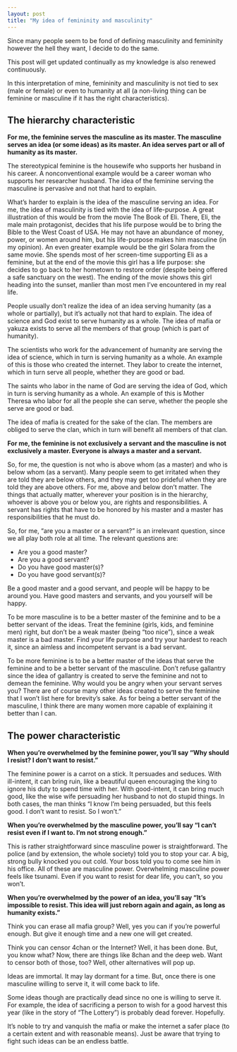 ```yaml
---
layout: post
title: "My idea of femininity and masculinity"
---
```


Since many people seem to be fond of defining masculinity and femininity however the hell they want, I decide to do the same.

This post will get updated continually as my knowledge is also renewed continuously.

In this interpretation of mine, femininity and masculinity is not tied to sex (male or female) or even to humanity at all (a non-living thing can be feminine or masculine if it has the right characteristics).

## The hierarchy characteristic

**For me, the feminine serves the masculine as its master. The masculine serves an idea (or some ideas) as its master. An idea serves part or all of humanity as its master.**

The stereotypical feminine is the housewife who supports her husband in his career. A nonconventional example would be a career woman who supports her researcher husband. The idea of the feminine serving the masculine is pervasive and not that hard to explain.

What’s harder to explain is the idea of the masculine serving an idea. For me, the idea of masculinity is tied with the idea of life-purpose. A great illustration of this would be from the movie The Book of Eli. There, Eli, the male main protagonist, decides that his life purpose would be to bring the Bible to the West Coast of USA. He may not have an abundance of money, power, or women around him, but his life-purpose makes him masculine (in my opinion). An even greater example would be the girl Solara from the same movie. She spends most of her screen-time supporting Eli as a feminine, but at the end of the movie this girl has a life purpose: she decides to go back to her hometown to restore order (despite being offered a safe sanctuary on the west). The ending of the movie shows this girl heading into the sunset, manlier than most men I’ve encountered in my real life.

People usually don’t realize the idea of an idea serving humanity (as a whole or partially), but it’s actually not that hard to explain. The idea of science and God exist to serve humanity as a whole. The idea of mafia or yakuza exists to serve all the members of that group (which is part of humanity).

The scientists who work for the advancement of humanity are serving the idea of science, which in turn is serving humanity as a whole. An example of this is those who created the internet. They labor to create the internet, which in turn serve all people, whether they are good or bad.

The saints who labor in the name of God are serving the idea of God, which in turn is serving humanity as a whole. An example of this is Mother Theresa who labor for all the people she can serve, whether the people she serve are good or bad.

The idea of mafia is created for the sake of the clan. The members are obliged to serve the clan, which in turn will benefit all members of that clan.

**For me, the feminine is not exclusively a servant and the masculine is not exclusively a master. Everyone is always a master and a servant.**

So, for me, the question is not who is above whom (as a master) and who is below whom (as a servant). Many people seem to get irritated when they are told they are below others, and they may get too prideful when they are told they are above others. For me, above and below don’t matter. The things that actually matter, wherever your position is in the hierarchy, whoever is above you or below you, are rights and responsibilities. A servant has rights that have to be honored by his master and a master has responsibilities that he must do.

So, for me, “are you a master or a servant?” is an irrelevant question, since we all play both role at all time. The relevant questions are:

- Are you a good master?
- Are you a good servant?
- Do you have good master(s)?
- Do you have good servant(s)?

Be a good master and a good servant, and people will be happy to be around you. Have good masters and servants, and you yourself will be happy.

To be more masculine is to be a better master of the feminine and to be a better servant of the ideas. Treat the feminine (girls, kids, and feminine men) right, but don’t be a weak master (being “too nice”), since a weak master is a bad master. Find your life purpose and try your hardest to reach it, since an aimless and incompetent servant is a bad servant.

To be more feminine is to be a better master of the ideas that serve the feminine and to be a better servant of the masculine. Don’t refuse gallantry since the idea of gallantry is created to serve the feminine and not to demean the feminine. Why would you be angry when your servant serves you? There are of course many other ideas created to serve the feminine that I won’t list here for brevity’s sake. As for being a better servant of the masculine, I think there are many women more capable of explaining it better than I can.

## The power characteristic

**When you’re overwhelmed by the feminine power, you’ll say “Why should I resist? I don’t want to resist.”**

The feminine power is a carrot on a stick. It persuades and seduces. With ill-intent, it can bring ruin, like a beautiful queen encouraging the king to ignore his duty to spend time with her. With good-intent, it can bring much good, like the wise wife persuading her husband to not do stupid things. In both cases, the man thinks “I know I’m being persuaded, but this feels good. I don’t want to resist. So I won’t.”

**When you’re overwhelmed by the masculine power, you’ll say “I can’t resist even if I want to.  I’m not strong enough.”**

This is rather straightforward since masculine power is straightforward. The police (and by extension, the whole society) told you to stop your car. A big, strong bully knocked you out cold. Your boss told you to come see him in his office. All of these are masculine power. Overwhelming masculine power feels like tsunami. Even if you want to resist for dear life, you can’t, so you won’t.

**When you’re overwhelmed by the power of an idea, you’ll say “It’s impossible to resist. This idea will just reborn again and again, as long as humanity exists.”**

Think you can erase all mafia group? Well, yes you can if you’re powerful enough. But give it enough time and a new one will get created.

Think you can censor 4chan or the Internet? Well, it has been done. But, you know what? Now, there are things like 8chan and the deep web. Want to censor both of those, too? Well, other alternatives will pop up.

Ideas are immortal. It may lay dormant for a time. But, once there is one masculine willing to serve it, it will come back to life.

Some ideas though are practically dead since no one is willing to serve it. For example, the idea of sacrificing a person to wish for a good harvest this year (like in the story of “The Lottery”) is probably dead forever. Hopefully.

It’s noble to try and vanquish the mafia or make the internet a safer place (to a certain extent and with reasonable means). Just be aware that trying to fight such ideas can be an endless battle.

